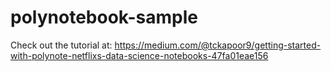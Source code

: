 # polynotebook-sample

Check out the tutorial at: https://medium.com/@tckapoor9/getting-started-with-polynote-netflixs-data-science-notebooks-47fa01eae156
